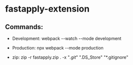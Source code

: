 # fastapply-extension
## Commands:
- Development: webpack --watch --mode development

- Production: npx webpack --mode production
- zip: zip -r fastapply.zip . -x "*.git*" ".DS_Store" "*.gitignore"
